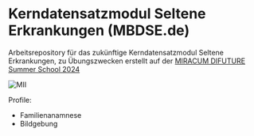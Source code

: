 # Kerndatensatzmodul Seltene Erkrankungen (MBDSE.de)
Arbeitsrepository für das zukünftige Kerndatensatzmodul Seltene Erkrankungen, zu Übungszwecken erstellt auf der [MIRACUM DIFUTURE Summer School 2024](https://www.miracum.org/lehre/miracum-schools/summer-school-2024)

![MII](https://www.medizininformatik-initiative.de/themes/custom/mii/assets/img/Logo_MII_270px_Hoehe_en.png)

Profile:
- Familienanamnese
- Bildgebung

